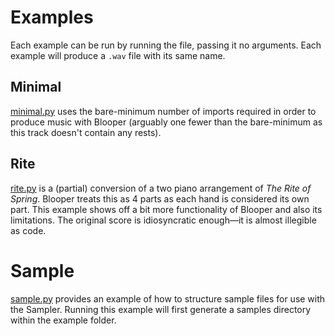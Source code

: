 # Examples

Each example can be run by running the file, passing it no arguments.
Each example will produce a `.wav` file with its same name.

## Minimal

[minimal.py](../examples/minimal.py) uses the bare-minimum number of imports required in order to produce music with Blooper (arguably one fewer than the bare-minimum as this track doesn't contain any rests).

## Rite

[rite.py](../examples/rite.py) is a (partial) conversion of a two piano arrangement of _The Rite of Spring_.
Blooper treats this as 4 parts as each hand is considered its own part.
This example shows off a bit more functionality of Blooper and also its limitations.
The original score is idiosyncratic enough—it is almost illegible as code.

# Sample

[sample.py](../examples/sample.py) provides an example of how to structure sample files for use with the Sampler.
Running this example will first generate a samples directory within the example folder.